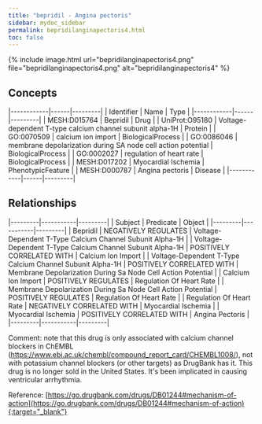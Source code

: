 ```yaml
---
title: "bepridil - Angina pectoris"
sidebar: mydoc_sidebar
permalink: bepridilanginapectoris4.html
toc: false 
---
```


{% include image.html url="bepridilanginapectoris4.png" file="bepridilanginapectoris4.png" alt="bepridilanginapectoris4" %}

## Concepts

|------------|------|---------|
| Identifier | Name | Type    |
|------------|------|---------|
| MESH:D015764 | Bepridil | Drug |
| UniProt:O95180 | Voltage-dependent T-type calcium channel subunit alpha-1H | Protein |
| GO:0070509 | calcium ion import | BiologicalProcess |
| GO:0086046 | membrane depolarization during SA node cell action potential | BiologicalProcess |
| GO:0002027 | regulation of heart rate | BiologicalProcess |
| MESH:D017202 | Myocardial Ischemia | PhenotypicFeature |
| MESH:D000787 | Angina pectoris | Disease |
|------------|------|---------|

## Relationships

|---------|-----------|---------|
| Subject | Predicate | Object  |
|---------|-----------|---------|
| Bepridil | NEGATIVELY REGULATES | Voltage-Dependent T-Type Calcium Channel Subunit Alpha-1H |
| Voltage-Dependent T-Type Calcium Channel Subunit Alpha-1H | POSITIVELY CORRELATED WITH | Calcium Ion Import |
| Voltage-Dependent T-Type Calcium Channel Subunit Alpha-1H | POSITIVELY CORRELATED WITH | Membrane Depolarization During Sa Node Cell Action Potential |
| Calcium Ion Import | POSITIVELY REGULATES | Regulation Of Heart Rate |
| Membrane Depolarization During Sa Node Cell Action Potential | POSITIVELY REGULATES | Regulation Of Heart Rate |
| Regulation Of Heart Rate | NEGATIVELY CORRELATED WITH | Myocardial Ischemia |
| Myocardial Ischemia | POSITIVELY CORRELATED WITH | Angina Pectoris |
|---------|-----------|---------|

Comment: note that this drug is only associated with calcium channel blockers in ChEMBL (https://www.ebi.ac.uk/chembl/compound_report_card/CHEMBL1008/), not with potassium channel blockers (or other targets) as DrugBank has it. This drug is no longer sold in the United States. It's been implicated in causing ventricular arrhythmia.

Reference: [https://go.drugbank.com/drugs/DB01244#mechanism-of-action](https://go.drugbank.com/drugs/DB01244#mechanism-of-action){:target="_blank"}